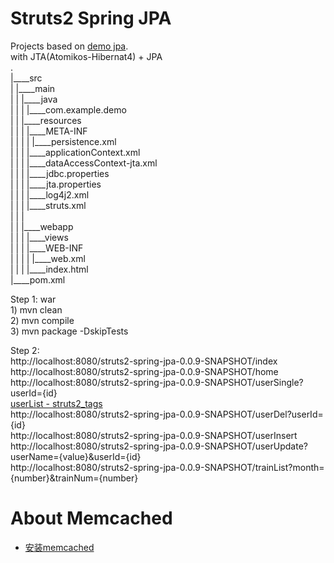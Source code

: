 Struts2 Spring JPA
===============

Projects based on [demo jpa](https://github.com/xiaobin80/demo-jpa-spring-boot2-mysql).    
    with JTA(Atomikos-Hibernat4) + JPA    
.        
|____src        
| |____main        
| | |____java        
| | | |____com.example.demo    
| | |____resources    
| | | |____META-INF    
| | | | |____persistence.xml    
| | | |____applicationContext.xml    
| | | |____dataAccessContext-jta.xml    
| | | |____jdbc.properties    
| | | |____jta.properties    
| | | |____log4j2.xml    
| | | |____struts.xml     
| | |        
| | |____webapp        
| | | |____views       
| | | |____WEB-INF        
| | | | |____web.xml        
| | | |____index.html        
|____pom.xml           
    

Step 1: war    
    1) mvn clean    
    2) mvn compile    
    3) mvn package -DskipTests    
    

Step 2:    
    http://localhost:8080/struts2-spring-jpa-0.0.9-SNAPSHOT/index    
    http://localhost:8080/struts2-spring-jpa-0.0.9-SNAPSHOT/home    
    http://localhost:8080/struts2-spring-jpa-0.0.9-SNAPSHOT/userSingle?userId={id}    
    [userList - struts2_tags](http://localhost:8080/struts2-spring-jpa-0.0.9-SNAPSHOT/userList)    
    http://localhost:8080/struts2-spring-jpa-0.0.9-SNAPSHOT/userDel?userId={id}    
    http://localhost:8080/struts2-spring-jpa-0.0.9-SNAPSHOT/userInsert    
    http://localhost:8080/struts2-spring-jpa-0.0.9-SNAPSHOT/userUpdate?userName={value}&userId={id}    
    http://localhost:8080/struts2-spring-jpa-0.0.9-SNAPSHOT/trainList?month={number}&trainNum={number}    
          
# About Memcached
- [安装memcached](https://xiaobin80.gitee.io/csdn/post/ops_memcached_ubuntu/)
